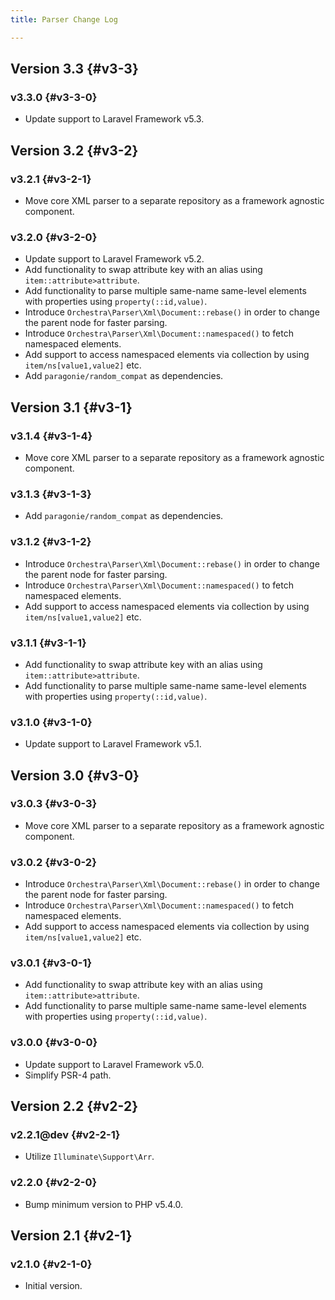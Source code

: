 ```yaml
---
title: Parser Change Log

---
```


## Version 3.3 {#v3-3}

### v3.3.0 {#v3-3-0}

* Update support to Laravel Framework v5.3.

## Version 3.2 {#v3-2}

### v3.2.1 {#v3-2-1}

* Move core XML parser to a separate repository as a framework agnostic component.

### v3.2.0 {#v3-2-0}

* Update support to Laravel Framework v5.2.
* Add functionality to swap attribute key with an alias using `item::attribute>attribute`. 
* Add functionality to parse multiple same-name same-level elements with properties using `property(::id,value)`.
* Introduce `Orchestra\Parser\Xml\Document::rebase()` in order to change the parent node for faster parsing.
* Introduce `Orchestra\Parser\Xml\Document::namespaced()` to fetch namespaced elements.
* Add support to access namespaced elements via collection by using `item/ns[value1,value2]` etc.
* Add `paragonie/random_compat` as dependencies.

## Version 3.1 {#v3-1}

### v3.1.4 {#v3-1-4}

* Move core XML parser to a separate repository as a framework agnostic component.

### v3.1.3 {#v3-1-3}

* Add `paragonie/random_compat` as dependencies.

### v3.1.2 {#v3-1-2}

* Introduce `Orchestra\Parser\Xml\Document::rebase()` in order to change the parent node for faster parsing.
* Introduce `Orchestra\Parser\Xml\Document::namespaced()` to fetch namespaced elements.
* Add support to access namespaced elements via collection by using `item/ns[value1,value2]` etc.

### v3.1.1 {#v3-1-1}

* Add functionality to swap attribute key with an alias using `item::attribute>attribute`.
* Add functionality to parse multiple same-name same-level elements with properties using `property(::id,value)`.

### v3.1.0 {#v3-1-0}

* Update support to Laravel Framework v5.1.

## Version 3.0 {#v3-0}

### v3.0.3 {#v3-0-3}

* Move core XML parser to a separate repository as a framework agnostic component.

### v3.0.2 {#v3-0-2}

* Introduce `Orchestra\Parser\Xml\Document::rebase()` in order to change the parent node for faster parsing.
* Introduce `Orchestra\Parser\Xml\Document::namespaced()` to fetch namespaced elements.
* Add support to access namespaced elements via collection by using `item/ns[value1,value2]` etc.

### v3.0.1 {#v3-0-1}

* Add functionality to swap attribute key with an alias using `item::attribute>attribute`.
* Add functionality to parse multiple same-name same-level elements with properties using `property(::id,value)`.

### v3.0.0 {#v3-0-0}

* Update support to Laravel Framework v5.0.
* Simplify PSR-4 path.

## Version 2.2 {#v2-2}

### v2.2.1@dev {#v2-2-1}

* Utilize `Illuminate\Support\Arr`.

### v2.2.0 {#v2-2-0}

* Bump minimum version to PHP v5.4.0.

## Version 2.1 {#v2-1}

### v2.1.0 {#v2-1-0}

* Initial version.

